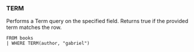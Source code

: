 <!--
This is generated by ESQL's AbstractFunctionTestCase. Do no edit it. See ../README.md for how to regenerate it.
-->

### TERM
Performs a Term query on the specified field. Returns true if the provided term matches the row.

```
FROM books 
| WHERE TERM(author, "gabriel")  
```
